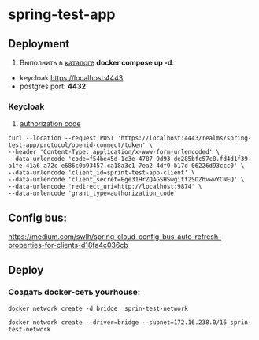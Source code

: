 # spring-test-app

## Deployment

1. Выполнить в [каталоге](infastructure/spring-test-application) **docker compose up -d**:
- keycloak [https://localhost:4443](https://localhost:4443)
- postgres port: **4432**



### Keycloak
1. [authorization code](https://localhost:4443/realms/spring-test-app/protocol/openid-connect/auth?response_type=code&client_id=sprint-test-app-client&redirect_uri=http://localhost:9874)
```
curl --location --request POST 'https://localhost:4443/realms/spring-test-app/protocol/openid-connect/token' \
--header 'Content-Type: application/x-www-form-urlencoded' \
--data-urlencode 'code=f54be45d-1c3e-4787-9d93-de285bfc57c8.fd4d1f39-a1fe-41a6-a72c-e686c0b93457.ca18a3c1-7ea2-4df9-b17d-06226d93ccc0' \
--data-urlencode 'client_id=sprint-test-app-client' \
--data-urlencode 'client_secret=Ege31HrZQAGSHSwgitf2SOZhvwvYCNEQ' \
--data-urlencode 'redirect_uri=http://localhost:9874' \
--data-urlencode 'grant_type=authorization_code'
```

## Config bus:
https://medium.com/swlh/spring-cloud-config-bus-auto-refresh-properties-for-clients-d18fa4c036cb


## Deploy
### Создать docker-сеть **yourhouse**:<br/>
`docker network create -d bridge  sprin-test-network`


`docker network create --driver=bridge --subnet=172.16.238.0/16 sprin-test-network`
